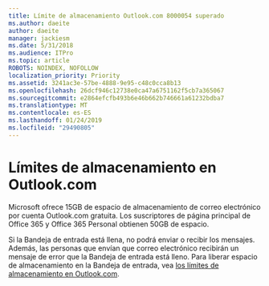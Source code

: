 ```yaml
---
title: Límite de almacenamiento Outlook.com 8000054 superado
ms.author: daeite
author: daeite
manager: jackiesm
ms.date: 5/31/2018
ms.audience: ITPro
ms.topic: article
ROBOTS: NOINDEX, NOFOLLOW
localization_priority: Priority
ms.assetid: 3241ac3e-57be-4888-9e95-c48c0cca8b13
ms.openlocfilehash: 26dcf946c12738e0ca47a6751162f5cb7a365067
ms.sourcegitcommit: e2864efcfb493b6e46b662b746661a61232bdba7
ms.translationtype: MT
ms.contentlocale: es-ES
ms.lasthandoff: 01/24/2019
ms.locfileid: "29490805"
---
```

# <a name="storage-limits-in-outlookcom"></a>Límites de almacenamiento en Outlook.com

Microsoft ofrece 15GB de espacio de almacenamiento de correo electrónico por cuenta Outlook.com gratuita. Los suscriptores de página principal de Office 365 y Office 365 Personal obtienen 50GB de espacio.
  
Si la Bandeja de entrada está llena, no podrá enviar o recibir los mensajes. Además, las personas que envían que correo electrónico recibirán un mensaje de error que la Bandeja de entrada está lleno. Para liberar espacio de almacenamiento en la Bandeja de entrada, vea [los límites de almacenamiento en Outlook.com](https://go.microsoft.com/fwlink/p/?linkid=2001900&amp;clcid=0x409).
  

